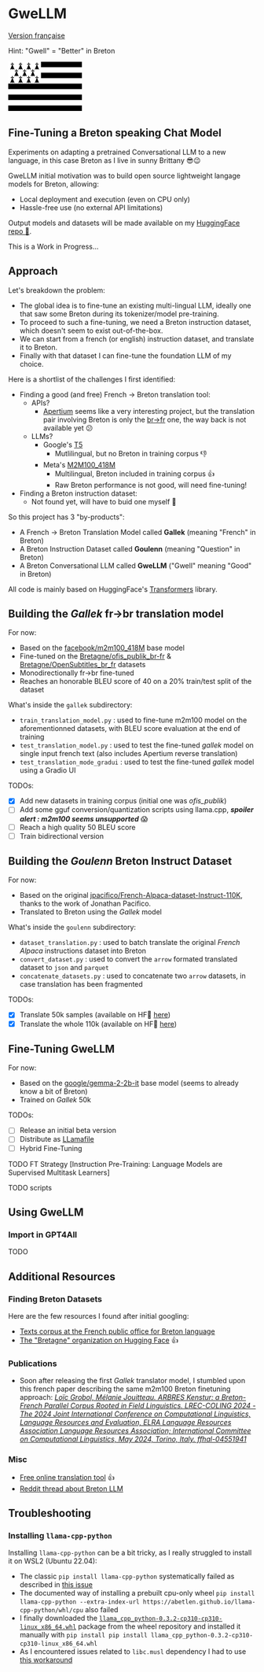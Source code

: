 # GweLLM

[Version française](README-fr.md)

Hint: "Gwell" = "Better" in Breton

![image](gwenadu.png)

## Fine-Tuning a Breton speaking Chat Model

Experiments on adapting a pretrained Conversational LLM to a new language, in this case Breton as I live in sunny Brittany :sunglasses::wink:

GweLLM initial motivation was to build open source lightweight langage models for Breton, allowing:
* Local deployment and execution (even on CPU only)
* Hassle-free use (no external API limitations)

Output models and datasets will be made available on my [HuggingFace repo 🤗](https://huggingface.co/amurienne).

This is a Work in Progress...

## Approach

Let's breakdown the problem:
* The global idea is to fine-tune an existing multi-lingual LLM, ideally one that saw some Breton during its tokenizer/model pre-training.
* To proceed to such a fine-tuning, we need a Breton instruction dataset, which doesn't seem to exist out-of-the-box.
* We can start from a french (or english) instruction dataset, and translate it to Breton.
* Finally with that dataset I can fine-tune the foundation LLM of my choice. 

Here is a shortlist of the challenges I first identified:
* Finding a good (and free) French -> Breton translation tool:
  * APIs?
    * [Apertium](https://www.apertium.org/) seems like a very interesting project, but the translation pair involving Breton is only the [br->fr](https://www.apertium.org/index.fra.html#?dir=bre-fra&q=Demat) one, the way back is not available yet :confused:
  * LLMs?
    * Google's [T5](https://huggingface.co/google-t5/t5-small)
      * Mutlilingual, but no Breton in training corpus :-1:
    * Meta's [M2M100_418M](https://huggingface.co/facebook/m2m100_418M)
      * Multilingual, Breton included in training corpus :+1:
      * Raw Breton performance is not good, will need fine-tuning!
* Finding a Breton instruction dataset:
  * Not found yet, will have to buid one myself :muscle:

So this project has 3 "by-products":
* A French -> Breton Translation Model called **Gallek** (meaning "French" in Breton)
* A Breton Instruction Dataset called **Goulenn** (meaning "Question" in Breton)
* A Breton Conversational LLM called **GweLLM** ("Gwell" meaning "Good" in Breton)

All code is mainly based on HuggingFace's [Transformers](https://huggingface.co/docs/transformers/index) library.

## Building the _Gallek_ fr->br translation model

For now:
* Based on the [facebook/m2m100_418M](https://huggingface.co/facebook/m2m100_418M) base model
* Fine-tuned on the [Bretagne/ofis_publik_br-fr](https://huggingface.co/datasets/Bretagne/ofis_publik_br-fr) & [Bretagne/OpenSubtitles_br_fr](https://huggingface.co/datasets/Bretagne/OpenSubtitles_br_fr) datasets
* Monodirectionally fr->br fine-tuned
* Reaches an honorable BLEU score of 40 on a 20% train/test split of the dataset

What's inside the `gallek` subdirectory:
* `train_translation_model.py` : used to fine-tune m2m100 model on the aforementionned datasets, with BLEU score evaluation at the end of training
* `test_translation_model.py` : used to test the fine-tuned _gallek_ model on single input french text (also includes Apertium reverse translation)
* `test_translation_mode_gradui` : used to test the fine-tuned _gallek_ model using a Gradio UI

TODOs:
- [x] Add new datasets in training corpus (initial one was *ofis_publik*)
- [ ] Add some gguf conversion/quantization scripts using llama.cpp, _**spoiler alert : m2m100 seems unsupported**_ :scream:
- [ ] Reach a high quality 50 BLEU score
- [ ] Train bidirectional version

## Building the _Goulenn_ Breton Instruct Dataset

For now:
* Based on the original [jpacifico/French-Alpaca-dataset-Instruct-110K](https://huggingface.co/datasets/jpacifico/French-Alpaca-dataset-Instruct-110K?row=9), thanks to the work of Jonathan Pacifico.
* Translated to Breton using the _Gallek_ model

What's inside the `goulenn` subdirectory:
* `dataset_translation.py` : used to batch translate the original _French Alpaca_ instructions dataset into Breton
* `convert_dataset.py` : used to convert the `arrow` formated translated dataset to `json` and `parquet`
* `concatenate_datasets.py` : used to concatenate two `arrow` datasets, in case translation has been fragmented

TODOs:
- [x] Translate 50k samples (available on HF🤗 [here](https://huggingface.co/datasets/amurienne/Goulenn-Alpaca-Instruct-50k))
- [x] Translate the whole 110k (available on HF🤗 [here](https://huggingface.co/datasets/amurienne/Goulenn-Alpaca-Instruct-110k))

## Fine-Tuning GweLLM

For now:
* Based on the [google/gemma-2-2b-it](https://huggingface.co/google/gemma-2-2b-it) base model (seems to already know a bit of Breton)
* Trained on _Gallek_ 50k

TODOs:
- [ ] Release an initial beta version
- [ ] Distribute as [LLamafile](https://github.com/Mozilla-Ocho/llamafile)
- [ ] Hybrid Fine-Tuning

TODO FT Strategy
[Instruction Pre-Training: Language Models are Supervised Multitask Learners]

TODO scripts

## Using GweLLM

### Import in GPT4All

TODO

## Additional Resources

### Finding Breton Datasets

Here are the few resources I found after initial googling:
* [Texts corpus at the French public office for Breton language](https://niverel.brezhoneg.bzh/fr/corpus/text)
* [The "Bretagne" organization on Hugging Face](https://huggingface.co/Bretagne) :thumbsup:

### Publications

* Soon after releasing the first _Gallek_ translator model, I stumbled upon this french paper describing the same m2m100 Breton finetuning approach: [_Loïc Grobol, Mélanie Jouitteau. ARBRES Kenstur: a Breton-French Parallel Corpus Rooted in Field Linguistics. LREC-COLING 2024 - The 2024 Joint International Conference on Computational Linguistics, Language Resources and Evaluation, ELRA Language Resources Association Language Resources Association; International Committee on Computational Linguistics, May 2024, Torino, Italy. ffhal-04551941_](https://hal.science/hal-04551941/document) 

### Misc

* [Free online translation tool](https://niverel.brezhoneg.bzh/fr/troer/) :thumbsup:
* [Reddit thread about Breton LLM](https://www.reddit.com/r/Bretagne/comments/1d7389i/modèle_génératif_llm_langue_bretonne)

## Troubleshooting

### Installing `llama-cpp-python`

Installing `llama-cpp-python` can be a bit tricky, as I really struggled to install it on WSL2 (Ubuntu 22.04):
* The classic `pip install llama-cpp-python` systematically failed as described in [this issue](https://github.com/abetlen/llama-cpp-python/issues/1876)
* The documented way of installing a prebuilt cpu-only wheel `pip install llama-cpp-python --extra-index-url https://abetlen.github.io/llama-cpp-python/whl/cpu` also failed
* I finally downloaded the [`llama_cpp_python-0.3.2-cp310-cp310-linux_x86_64.whl`](https://github.com/abetlen/llama-cpp-python/releases/download/v0.3.2/llama_cpp_python-0.3.2-cp310-cp310-linux_x86_64.whl) package from the wheel repository and installed it manually with `pip install pip install llama_cpp_python-0.3.2-cp310-cp310-linux_x86_64.whl`
* As I encountered issues related to `libc.musl` dependency I had to use [this workaround](https://github.com/abetlen/llama-cpp-python/issues/1628#issuecomment-2254571128)